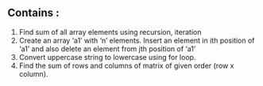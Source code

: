 ## Contains :
 
1. Find sum of all array elements using recursion, iteration
2. Create an array ‘a1’ with ‘n’ elements. Insert an element in ith position 
of ‘a1’ and also delete an element from jth position of ‘a1’
3. Convert uppercase string to lowercase using for loop.
4. Find the sum of rows and columns of matrix of given order (row x 
column).